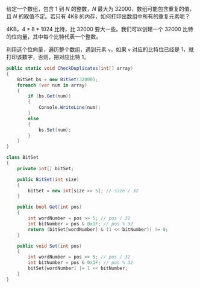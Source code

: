 给定一个数组，包含 1 到 $N$ 的整数，$N$ 最大为 32000，数组可能包含重复的值，且 $N$ 的取值不定。若只有 4KB 的内存，如何打印出数组中所有的重复元素呢？

4KB，$4*8*1024$ 比特，比 32000 要大一些。我们可以创建一个 32000 比特的位向量，其中每个比特代表一个整数。

利用这个位向量，遍历整个数组，遇到元素 `v`，如果 `v` 对应的比特位已经是 1，就打印该数字，否则，把对应比特 1。

``` csharp
public static void CheckDuplicates(int[] array)
{
    BitSet bs = new BitSet(32000);
    foreach (var num in array)
    {
        if (bs.Get(num))
        {
            Console.WriteLine(num);
        }
        else
        {
            bs.Set(num);
        }
    }
}

class BitSet
{
    private int[] bitSet;

    public BitSet(int size)
    {
        bitSet = new int[size >> 5]; // size / 32
    }

    public bool Get(int pos)
    {
        int wordNumber = pos >> 5; // pos / 32
        int bitNumber = pos & 0x1F; // pos % 32
        return (bitSet[wordNumber] & (1 << bitNumber)) != 0;
    }

    public void Set(int pos)
    {
        int wordNumber = pos >> 5; // pos / 32
        int bitNumber = pos & 0x1F; // pos % 32
        bitSet[wordNumber] |= 1 << bitNumber;
    }
}
```
